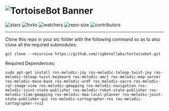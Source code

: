 # ![TortoiseBot Banner](https://github.com/rigbetellabs/tortoisebot_docs/raw/master/imgs/packaging/pack_front.png)

![stars](https://img.shields.io/github/stars/rigbetellabs/tortoisebot_mini?style=for-the-badge)
![forks](https://img.shields.io/github/forks/rigbetellabs/tortoisebot_mini?style=for-the-badge)
![watchers](https://img.shields.io/github/watchers/rigbetellabs/tortoisebot_mini?style=for-the-badge)
![repo-size](https://img.shields.io/github/repo-size/rigbetellabs/tortoisebot_mini?style=for-the-badge)
![contributors](https://img.shields.io/github/contributors/rigbetellabs/tortoisebot_mini?style=for-the-badge)

---

Clone this repo in your src folder with the following command so as to also clone all the required submodules:
```
git clone --recursive https://github.com/rigbetellabs/tortoisebot.git
```
Required Dependences: 
```
sudo apt-get install ros-melodic-joy ros-melodic-teleop-twist-joy ros-melodic-teleop-twist-keyboard ros-melodic-amcl ros-melodic-map-server ros-melodic-move-base ros-melodic-urdf ros-melodic-xacro ros-melodic-rqt-image-view ros-melodic-gmapping ros-melodic-navigation ros-melodic-joint-state-publisher ros-melodic-robot-state-publisher ros-melodic-slam-gmapping ros-melodic-dwa-local-planner ros-melodic-joint-state-publisher-gui ros-melodic-cartographer-ros ros-melodic-cartographer-rviz
```
